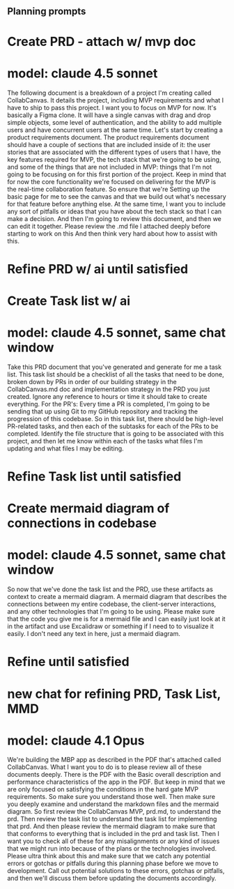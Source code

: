 ## Planning prompts


# Create PRD - attach w/ mvp doc
# model: claude 4.5 sonnet 
The following document is a breakdown of a project I'm creating called CollabCanvas. It details the project, including MVP requirements and what I have to ship to pass this project. I want you to focus on MVP for now. It's basically a Figma clone. It will have a single canvas with drag and drop simple objects, some level of authentication, and the ability to add multiple users and have concurrent users at the same time. Let's start by creating a product requirements document. The product requirements document should have a couple of sections that are included inside of it: the user stories that are associated with the different types of users that I have, the key features required for MVP, the tech stack that we're going to be using, and some of the things that are not included in MVP: things that I'm not going to be focusing on for this first portion of the project. Keep in mind that for now the core functionality we're focused on delivering for the MVP is the real-time collaboration feature. So ensure that we're Setting up the basic page for me to see the canvas and that we build out what's necessary for that feature before anything else. At the same time, I want you to include any sort of pitfalls or ideas that you have about the tech stack so that I can make a decision. And then I'm going to review this document, and then we can edit it together. Please review the .md file I attached deeply before starting to work on this And then think very hard about how to assist with this.

# Refine PRD w/ ai until satisfied

# Create Task list w/ ai
# model: claude 4.5 sonnet, same chat window
Take this PRD document that you've generated and generate for me a task list. This task list should be a checklist of all the tasks that need to be done, broken down by PRs in order of our building strategy in the CollabCanvas.md doc and implementation strategy in the PRD you just created. Ignore any reference to hours or time it should take to create everything. For the PR's: Every time a PR is completed, I'm going to be sending that up using Git to my GitHub repository and tracking the progression of this codebase. So in this task list, there should be high-level PR-related tasks, and then each of the subtasks for each of the PRs to be completed. Identify the file structure that is going to be associated with this project, and then let me know within each of the tasks what files I'm updating and what files I may be editing. 

# Refine Task list until satisfied

# Create mermaid diagram of connections in codebase
# model: claude 4.5 sonnet, same chat window
So now that we've done the task list and the PRD, use these artifacts as context to create a mermaid diagram. A mermaid diagram that describes the connections between my entire codebase, the client-server interactions, and any other technologies that I'm going to be using. Please make sure that the code you give me is for a mermaid file and I can easily just look at it in the artifact and use Excalidraw or something if I need to to visualize it easily. I don't need any text in here, just a mermaid diagram.

# Refine until satisfied 

# new chat for refining PRD, Task List, MMD

# model: claude 4.1 Opus
We're building the MBP app as described in the PDF that's attached called CollabCanvas. What I want you to do is to please review all of these documents deeply. There is the PDF with the Basic overall description and performance characteristics of the app in the PDF. But keep in mind that we are only focused on satisfying the conditions in the hard gate MVP requirements. So make sure you understand those well. Then make sure you deeply examine and understand the markdown files and the mermaid diagram. So first review the CollabCanvas MVP, prd.md, to understand the prd. Then review the task list to understand the task list for implementing that prd. And then please review the mermaid diagram to make sure that that conforms to everything that is included in the prd and task list. Then I want you to check all of these for any misalignments or any kind of issues that we might run into because of the plans or the technologies involved. Please ultra think about this and make sure that we catch any potential errors or gotchas or pitfalls during this planning phase before we move to development. Call out potential solutions to these errors, gotchas or pitfalls, and then we'll discuss them before updating the documents accordingly.